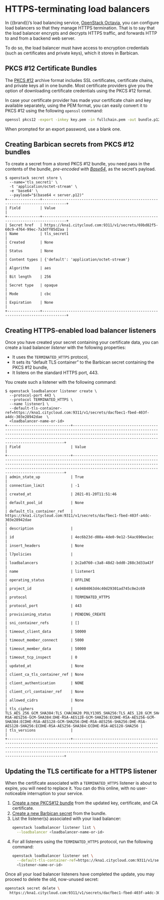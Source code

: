 # HTTPS-terminating load balancers

In {{brand}}’s load balancing service, [OpenStack Octavia](https://docs.openstack.org/octavia/latest/), you can configure load balancers so that they manage HTTPS termination.
That is to say that the load balancer encrypts and decrypts HTTPS traffic, and forwards HTTP to and from a backend web server.

To do so, the load balancer must have access to encryption credentials (such as certificates and private keys), which it stores in Barbican.


## PKCS #12 Certificate Bundles

The [PKCS #12](https://en.wikipedia.org/wiki/PKCS_12) archive format includes SSL certificates, certificate chains, and private keys all in one bundle.
Most certificate providers give you the option of downloading certificate credentials using the PKCS #12 format.

In case your certificate provider has made your certificate chain and key available separately, using the PEM format, you can easily convert it to PKCS #12 using the following `openssl` command:

```bash
openssl pkcs12 -export -inkey key.pem -in fullchain.pem -out bundle.p12
```

When prompted for an export password, use a blank one.


## Creating Barbican secrets from PKCS #12 bundles

To create a secret from a stored PKCS #12 bundle, you need pass in the contents of the bundle, *pre-encoded with [Base64](https://en.wikipedia.org/wiki/Base64)*, as the secret’s payload.

```console
$ openstack secret store \
  --name='tls_secret1' \
  -t 'application/octet-stream' \
  -e 'base64' \
  --payload="$(base64 < server.p12)"
+---------------+---------------------------------------------------------------------------------+
| Field         | Value                                                                           |
+---------------+---------------------------------------------------------------------------------+
| Secret href   | https://kna1.citycloud.com:9311/v1/secrets/69bd82f5-60c9-4764-99ec-7a3dff05d2aa |
| Name          | tls_secret1                                                                     |
| Created       | None                                                                            |
| Status        | None                                                                            |
| Content types | {'default': 'application/octet-stream'}                                         |
| Algorithm     | aes                                                                             |
| Bit length    | 256                                                                             |
| Secret type   | opaque                                                                          |
| Mode          | cbc                                                                             |
| Expiration    | None                                                                            |
+---------------+---------------------------------------------------------------------------------+
```

## Creating HTTPS-enabled load balancer listeners

Once you have created your secret containing your certificate data, you can create a load balancer *listener* with the following properties:

* It uses the `TERMINATED_HTTPS` protocol,
* It sets its “default TLS container” to the Barbican secret containing the PKCS #12 bundle,
* It listens on the standard HTTPS port, 443.


You create such a listener with the following command:

```console
$ openstack loadbalancer listener create \
  --protocol-port 443 \
  --protocol TERMINATED_HTTPS \
  --name listener1 \
  --default-tls-container-ref=https://kna1.citycloud.com:9311/v1/secrets/dacfbec1-fbed-403f-a4dc-303e28942dae  \
  <loadbalancer-name-or-id>
+-----------------------------+------------------------------------------------------------------------------------------------------------------------------------------------------------------------------------------------------------------------------------------------------------------------------------+
| Field                       | Value                                                                                                                                                                                                                                                                              |
+-----------------------------+------------------------------------------------------------------------------------------------------------------------------------------------------------------------------------------------------------------------------------------------------------------------------------+
| admin_state_up              | True                                                                                                                                                                                                                                                                               |
| connection_limit            | -1                                                                                                                                                                                                                                                                                 |
| created_at                  | 2021-01-20T11:51:46                                                                                                                                                                                                                                                                |
| default_pool_id             | None                                                                                                                                                                                                                                                                               |
| default_tls_container_ref   | https://kna1.citycloud.com:9311/v1/secrets/dacfbec1-fbed-403f-a4dc-303e28942dae                                                                                                                                                                                                    |
| description                 |                                                                                                                                                                                                                                                                                    |
| id                          | 4ec6b23d-d08a-4de0-9e12-54ac690ee1ec                                                                                                                                                                                                                                               |
| insert_headers              | None                                                                                                                                                                                                                                                                               |
| l7policies                  |                                                                                                                                                                                                                                                                                    |
| loadbalancers               | 2c2a0760-c3a8-48d2-bdd0-288c3d33a43f                                                                                                                                                                                                                                               |
| name                        | listener1                                                                                                                                                                                                                                                                          |
| operating_status            | OFFLINE                                                                                                                                                                                                                                                                            |
| project_id                  | 4a9484063d4c40d29301ad745c0e2c69                                                                                                                                                                                                                                                   |
| protocol                    | TERMINATED_HTTPS                                                                                                                                                                                                                                                                   |
| protocol_port               | 443                                                                                                                                                                                                                                                                                |
| provisioning_status         | PENDING_CREATE                                                                                                                                                                                                                                                                     |
| sni_container_refs          | []                                                                                                                                                                                                                                                                                 |
| timeout_client_data         | 50000                                                                                                                                                                                                                                                                              |
| timeout_member_connect      | 5000                                                                                                                                                                                                                                                                               |
| timeout_member_data         | 50000                                                                                                                                                                                                                                                                              |
| timeout_tcp_inspect         | 0                                                                                                                                                                                                                                                                                  |
| updated_at                  | None                                                                                                                                                                                                                                                                               |
| client_ca_tls_container_ref | None                                                                                                                                                                                                                                                                               |
| client_authentication       | NONE                                                                                                                                                                                                                                                                               |
| client_crl_container_ref    | None                                                                                                                                                                                                                                                                               |
| allowed_cidrs               | None                                                                                                                                                                                                                                                                               |
| tls_ciphers                 | TLS_AES_256_GCM_SHA384:TLS_CHACHA20_POLY1305_SHA256:TLS_AES_128_GCM_SHA256:DHE-RSA-AES256-GCM-SHA384:DHE-RSA-AES128-GCM-SHA256:ECDHE-RSA-AES256-GCM-SHA384:ECDHE-RSA-AES128-GCM-SHA256:DHE-RSA-AES256-SHA256:DHE-RSA-AES128-SHA256:ECDHE-RSA-AES256-SHA384:ECDHE-RSA-AES128-SHA256 |
| tls_versions                |                                                                                                                                                                                                                                                                                    |
+-----------------------------+------------------------------------------------------------------------------------------------------------------------------------------------------------------------------------------------------------------------------------------------------------------------------------+
```

## Updating the TLS certificate for a HTTPS listener

When the certificate associated with a `TERMINATED_HTTPS` listener is about to expire, you will need to replace it.
You can do this online, with no user-noticeable interruption to your service.

1. [Create a new PKCS#12 bundle](#pkcs-12-certificate-bundles) from the updated key, certificate, and CA certificate.
2. [Create a new Barbican secret](#creating-barbican-secrets-from-pkcs-12-bundles) from the bundle.
3. List the listener(s) associated with your load balancer:
   ```bash
   openstack loadbalancer listener list \
     --loadbalancer <loadbalancer-name-or-id>
   ```
4. For all listeners using the `TERMINATED_HTTPS` protocol, run the following command:
   ```bash
   openstack loadbalancer listener set \
     --default-tls-container-ref=https://kna1.citycloud.com:9311/v1/secrets/e2d8acc1-c6b9-4c01-9373-cc167b075c25  \
     <listener-name-or-id>
   ```

Once all your load balancer listeners have completed the update, you may proceed to delete the old, now-unused secret:

```bash
openstack secret delete \
  https://kna1.citycloud.com:9311/v1/secrets/dacfbec1-fbed-403f-a4dc-303e28942dae
```
